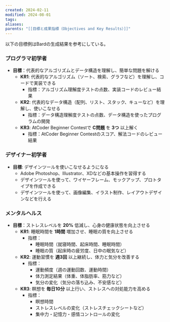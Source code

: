 ```yaml
---
created: 2024-02-11
modified: 2024-08-01
tags: 
aliases: 
parents: "[[目標と成果指標（Objectives and Key Results）]]"
---
```

以下の目標例はBardの生成結果を参考にしている。

### プログラマ初学者
- **目標**：代表的なアルゴリズムとデータ構造を理解し、簡単な問題を解ける
	- **KR1**: 代表的なアルゴリズム（ソート、検索、グラフなど）を理解し、コードで実装できる
	    - 指標：アルゴリズム理解度テストの点数、実装コードのレビュー結果
	- **KR2**: 代表的なデータ構造（配列、リスト、スタック、キューなど）を理解し、使いこなせる
	    - 指標：データ構造理解度テストの点数、データ構造を使ったプログラムの開発
	- **KR3**: AtCoder Beginner Contestで **C問題** を **3つ** 以上解く
	    - 指標：AtCoder Beginner Contestのスコア、解法コードのレビュー結果

### デザイナー初学者
- **目標**: デザインツールを使いこなせるようになる
	- Adobe Photoshop、Illustrator、XDなどの基本操作を習得する
	- デザインツールを使って、ワイヤーフレーム、モックアップ、プロトタイプを作成できる
	- デザインツールを使って、画像編集、イラスト制作、レイアウトデザインなどを行える

### メンタルヘルス
- **目標**：ストレスレベルを **20%** 低減し、心身の健康状態を向上させる
	- **KR1**: 睡眠時間を **1時間** 増加させ、睡眠の質を向上させる
		- 指標：
		    - 睡眠時間（就寝時間、起床時間、睡眠時間）
		    - 睡眠の質（起床時の疲労度、日中の眠気など）
	- **KR2**: 運動習慣を **週3回** 以上継続し、体力と気分を改善する
		- 指標：
		    - 運動頻度（週の運動回数、運動時間）
		    - 体力測定結果（体重、体脂肪率、筋力など）
		    - 気分の変化（気分の落ち込み、不安感など）
	- **KR3**: 瞑想を **毎日10分** 以上行い、ストレスへの対処能力を高める
		- 指標：
		    - 瞑想時間
		    - ストレスレベルの変化（ストレスチェックシートなど）
		    - 集中力・記憶力・感情コントロールの変化